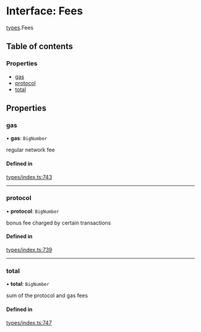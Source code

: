# Interface: Fees

[types](../wiki/types).Fees

## Table of contents

### Properties

- [gas](../wiki/types.Fees#gas)
- [protocol](../wiki/types.Fees#protocol)
- [total](../wiki/types.Fees#total)

## Properties

### gas

• **gas**: `BigNumber`

regular network fee

#### Defined in

[types/index.ts:743](https://github.com/PolymeshAssociation/polymesh-sdk/blob/31fdce23/src/types/index.ts#L743)

___

### protocol

• **protocol**: `BigNumber`

bonus fee charged by certain transactions

#### Defined in

[types/index.ts:739](https://github.com/PolymeshAssociation/polymesh-sdk/blob/31fdce23/src/types/index.ts#L739)

___

### total

• **total**: `BigNumber`

sum of the protocol and gas fees

#### Defined in

[types/index.ts:747](https://github.com/PolymeshAssociation/polymesh-sdk/blob/31fdce23/src/types/index.ts#L747)
